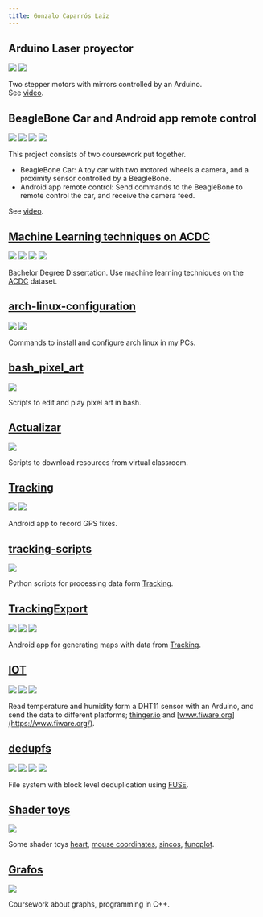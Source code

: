 ```yaml
---
title: Gonzalo Caparrós Laiz
---
```


## Arduino Laser proyector
![](https://img.shields.io/badge/-Arduino-brightgreen)
![](https://img.shields.io/badge/-Teamwork-ff69b4)

Two stepper motors with mirrors controlled by an Arduino.  
See [video](https://drive.google.com/file/d/1Wk3NjIWjeKzSvbwLjBFLrrNIiED2IcSe/view?usp=sharing).

## BeagleBone Car and Android app remote control
![](https://img.shields.io/badge/-Android-green)
![](https://img.shields.io/badge/-Teamwork-ff69b4)
![](https://img.shields.io/badge/-C-black)
![](https://img.shields.io/badge/-Java-red)

This project consists of two coursework put together.

- BeagleBone Car: A toy car with two motored wheels a camera, and a proximity sensor controlled by a BeagleBone.  
- Android app remote control: Send commands to the BeagleBone to remote control the car, and receive the camera feed.

See [video](https://www.youtube.com/watch?v=QA3LeDqKk1c).

## [Machine Learning techniques on ACDC](https://github.com/Gonzalocl/tfg)
![](https://img.shields.io/badge/-Python-blue)
![](https://img.shields.io/badge/-TensorFlow-orange)
![](https://img.shields.io/badge/-Bash-red)
![](https://img.shields.io/badge/-LaTeX-lightgrey)

Bachelor Degree Dissertation. Use machine learning techniques on the [ACDC](https://www.creatis.insa-lyon.fr/Challenge/acdc/) dataset.

## [arch-linux-configuration](https://github.com/Gonzalocl/arch-linux-configuration)
![](https://img.shields.io/badge/-Linux-yellowgreen)
![](https://img.shields.io/badge/-Bash-red)

Commands to install and configure arch linux in my PCs.

## [bash_pixel_art](https://github.com/Gonzalocl/bash_pixel_art)
![](https://img.shields.io/badge/-Bash-red)

Scripts to edit and play pixel art in bash.

## [Actualizar](https://github.com/Gonzalocl/Actualizar)
![](https://img.shields.io/badge/-Bash-red)

Scripts to download resources from virtual classroom.

## [Tracking](https://github.com/Gonzalocl/Trackin)
![](https://img.shields.io/badge/-Java-red)
![](https://img.shields.io/badge/-Android-green)

Android app to record GPS fixes.

## [tracking-scripts](https://github.com/Gonzalocl/tracking-scripts)
![](https://img.shields.io/badge/-Python-blue)

Python scripts for processing data form [Tracking](https://github.com/Gonzalocl/Trackin).

## [TrackingExport](https://github.com/Gonzalocl/TrackingExport)
![](https://img.shields.io/badge/-Android-green)
![](https://img.shields.io/badge/-Kotlin-blue)
![](https://img.shields.io/badge/-Bash-red)

Android app for generating maps with data from [Tracking](https://github.com/Gonzalocl/Trackin).

## [IOT](https://github.com/Gonzalocl/iot)
![](https://img.shields.io/badge/-Arduino-brightgreen)
![](https://img.shields.io/badge/-Python-blue)
![](https://img.shields.io/badge/-JavaScript-red)

Read temperature and humidity form a DHT11 sensor with an Arduino,
and send the data to different platforms; [thinger.io](https://thinger.io/) and
[www.fiware.org](https://www.fiware.org/).

## [dedupfs](https://github.com/Gonzalocl/dedupfs)
![](https://img.shields.io/badge/-C-black)
![](https://img.shields.io/badge/-FUSE-pink)
![](https://img.shields.io/badge/-Bash-red)
![](https://img.shields.io/badge/-LaTeX-lightgrey)

File system with block level deduplication using [FUSE](https://en.wikipedia.org/wiki/Filesystem_in_Userspace).

## [Shader toys](https://github.com/Gonzalocl/funcplot)
![](https://img.shields.io/badge/-GLSL-lightblue)

Some shader toys
[heart](http://glslsandbox.com/e#69312.0),
[mouse coordinates](http://glslsandbox.com/e#64189.0),
[sincos](http://glslsandbox.com/e#64188.0),
[funcplot](http://glslsandbox.com/e#64190.0).

## [Grafos](https://github.com/Gonzalocl/Grafos)
![](https://img.shields.io/badge/-C%2B%2B-black)

Coursework about graphs, programming in C++.
